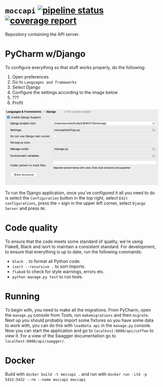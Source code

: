# `moccapi` [![pipeline status](https://gitlab.com/inf219-mocca/moccapi/badges/master/pipeline.svg)](https://gitlab.com/inf219-mocca/moccapi/commits/master)[![coverage report](https://gitlab.com/inf219-mocca/moccapi/badges/master/coverage.svg)](https://gitlab.com/inf219-mocca/moccapi/commits/master) 

Repository containing the API server.

# PyCharm w/Django

To configure everything so that stuff works properly, do the following: 

1. Open preferences
2. Go to `Languages and frameworks`
3. Select Django
4. Configure the settings according to the image below
5. ???
6. Profit

![settings](settings.png)

To run the Django application, once you've configured it all you need to do is
select the `Configuration` button in the top right, select `Edit
configurations`, press the `+` sign in the upper left corner, select `Django
Server` and press `OK`. 

# Code quality

To ensure that the code meets some standard of quality, we're using Flake8,
Black and isort to maintain a consistent standard. For development, to ensure
that everything is up to date, run the following commands:

- `black .` to format all Python code.
- `isort --recursive .` to sort imports.
- `flake8` to check for style warnings, errors etc.
- `python manage.py test` to run tests.

# Running

To begin with, you need to make all the migrations. From PyCharm, open the
`manage.py` console from Tools, run `makemigrations` and then `migrate`. Next up
you should probably import some fixtures so you have some data to work with, you
can do this with `loaddata api` in the `manage.py` console. Now you can start
the application and go to `localhost:8000/api/coffee` to view it. For a view of
the Swagger documentation go to `localhost:8000/api/swagger/`.

# Docker

Build with `docker build -t moccapi .` and run with `docker run -itd -p
5432:5432 --rm --name moccapi moccapi`
